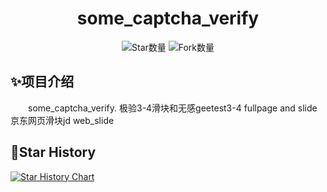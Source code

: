 <div align="center"> 
<h1 align="center">
some_captcha_verify
</h1>

![](https://img.shields.io/github/stars/sijiyo/captcha_verify?style=social "Star数量")
![](https://img.shields.io/github/forks/sijiyo/captcha_verify?style=social "Fork数量")
<br>
</div>

## ✨项目介绍

&emsp;&emsp;some_captcha_verify.
极验3-4滑块和无感geetest3-4 fullpage and slide
京东网页滑块jd web_slide



## 🌟Star History

[![Star History Chart](https://api.star-history.com/svg?repos=sijiyo/captcha_verify&type=Date)](https://star-history.com/#sijiyo/captcha_verify&Date)
